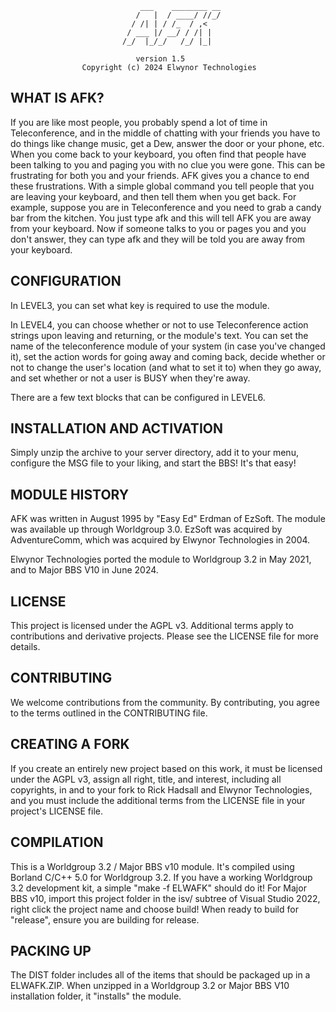                                  ___    ________ __
                                /   |  / ____/ //_/
                               / /| | / /_  / ,<
                              / ___ |/ __/ / /| |
                             /_/  |_/_/   /_/ |_|
                                                             
                                version 1.5
                    Copyright (c) 2024 Elwynor Technologies

## WHAT IS AFK?

 If you are like most people, you probably spend a lot of time in
 Teleconference, and in the middle of chatting with your friends you have to do
 things like change music, get a Dew, answer the door or your phone, etc. When
 you come back to your keyboard, you often find that people have been talking
 to you and paging you with no clue you were gone. This can be frustrating for
 both you and your friends. AFK gives you a chance to end these frustrations.
 With a simple global command you tell people that you are leaving your
 keyboard, and then tell them when you get back. For example, suppose you are
 in Teleconference and you need to grab a candy bar from the kitchen. You just
 type afk and this will tell AFK you are away from your keyboard. Now if
 someone talks to you or pages you and you don't answer, they can type afk
 <your handle> and they will be told you are away from your keyboard.

## CONFIGURATION

 In LEVEL3, you can set what key is required to use the module.
 
 In LEVEL4, you can choose whether or not to use Teleconference action
 strings upon leaving and returning, or the module's text.  You can set the
 name of the teleconference module of your system (in case you've changed
 it), set the action words for going away and coming back, decide 
 whether or not to change the user's location (and what to set it to) when
 they go away, and set whether or not a user is BUSY when they're away.
 
 There are a few text blocks that can be configured in LEVEL6.
 
## INSTALLATION AND ACTIVATION
 
 Simply unzip the archive to your server directory, add it to your menu, 
 configure the MSG file to your liking, and start the BBS!  It's that easy! 

## MODULE HISTORY
 
 AFK was written in August 1995 by "Easy Ed" Erdman of EzSoft. The
 module was available up through Worldgroup 3.0. EzSoft was acquired by
 AdventureComm, which was acquired by Elwynor Technologies in 2004.

 Elwynor Technologies ported the module to Worldgroup 3.2 in May 2021,
 and to Major BBS V10 in June 2024.
  
## LICENSE

 This project is licensed under the AGPL v3. Additional terms apply to 
 contributions and derivative projects. Please see the LICENSE file for 
 more details.

## CONTRIBUTING

 We welcome contributions from the community. By contributing, you agree to the
 terms outlined in the CONTRIBUTING file.

## CREATING A FORK

 If you create an entirely new project based on this work, it must be licensed 
 under the AGPL v3, assign all right, title, and interest, including all 
 copyrights, in and to your fork to Rick Hadsall and Elwynor Technologies, and 
 you must include the additional terms from the LICENSE file in your project's 
 LICENSE file.

## COMPILATION

 This is a Worldgroup 3.2 / Major BBS v10 module. It's compiled using Borland 
 C/C++ 5.0 for Worldgroup 3.2. If you have a working Worldgroup 3.2 development 
 kit, a simple "make -f ELWAFK" should do it! For Major BBS v10, import this
 project folder in the isv/ subtree of Visual Studio 2022, right click the 
 project name and choose build! When ready to build for "release", ensure you
 are building for release.

## PACKING UP

 The DIST folder includes all of the items that should be packaged up in a 
 ELWAFK.ZIP. When unzipped in a Worldgroup 3.2 or Major BBS V10 installation 
 folder, it "installs" the module.



